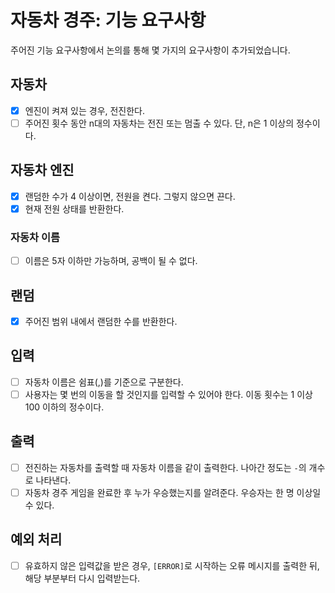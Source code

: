 # 자동차 경주: 기능 요구사항

주어진 기능 요구사항에서 논의를 통해 몇 가지의 요구사항이 추가되었습니다.

## 자동차

- [x] 엔진이 켜져 있는 경우, 전진한다.
- [ ] 주어진 횟수 동안 n대의 자동차는 전진 또는 멈출 수 있다. 단, n은 1 이상의 정수이다.

## 자동차 엔진

- [x] 랜덤한 수가 4 이상이면, 전원을 켠다. 그렇지 않으면 끈다.
- [x] 현재 전원 상태를 반환한다.

### 자동차 이름

- [ ] 이름은 5자 이하만 가능하며, 공백이 될 수 없다.

## 랜덤

- [x] 주어진 범위 내에서 랜덤한 수를 반환한다.

## 입력

- [ ] 자동차 이름은 쉼표(,)를 기준으로 구분한다.
- [ ] 사용자는 몇 번의 이동을 할 것인지를 입력할 수 있어야 한다. 이동 횟수는 1 이상 100 이하의 정수이다.

## 출력

- [ ] 전진하는 자동차를 출력할 때 자동차 이름을 같이 출력한다. 나아간 정도는 `-`의 개수로 나타낸다.
- [ ] 자동차 경주 게임을 완료한 후 누가 우승했는지를 알려준다. 우승자는 한 명 이상일 수 있다.

## 예외 처리

- [ ] 유효하지 않은 입력값을 받은 경우, `[ERROR]`로 시작하는 오류 메시지를 출력한 뒤, 해당 부분부터 다시 입력받는다.

